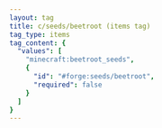 ```yaml
---
layout: tag
title: c/seeds/beetroot (items tag)
tag_type: items
tag_content: {
  "values": [
    "minecraft:beetroot_seeds",
    {
      "id": "#forge:seeds/beetroot",
      "required": false
    }
  ]
}
---
```

